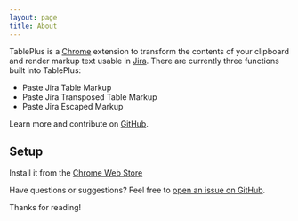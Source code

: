 ```yaml
---
layout: page
title: About
---
```


TablePlus is a [Chrome](https://www.google.com/chrome/index.html) extension
to transform the contents of your clipboard and render markup text usable in
[Jira](http://www.atlassian.com/jira).  There are currently three functions
built into TablePlus:

* Paste Jira Table Markup
* Paste Jira Transposed Table Markup
* Paste Jira Escaped Markup

Learn more and contribute on [GitHub](https://github.com/mgualdron/TablePlus).

## Setup

Install it from the [Chrome Web Store](https://chrome.google.com/webstore/detail/tableplus/fhgekekdakigpdfdppllmpackoklhklb)

Have questions or suggestions? Feel free to [open an issue on GitHub](https://github.com/mgualdron/TablePlus/issues/new).

Thanks for reading!

